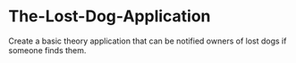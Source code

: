 # The-Lost-Dog-Application

Create a basic theory application that can be notified owners of lost dogs if someone finds them.
